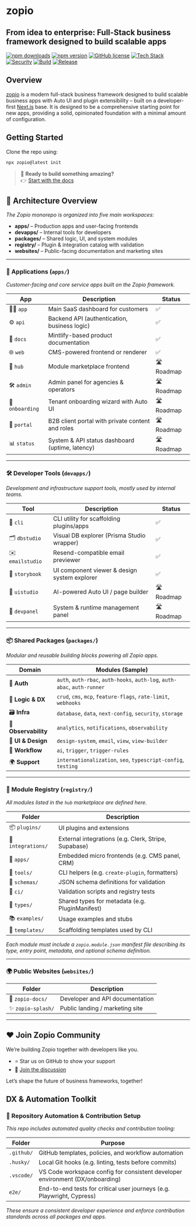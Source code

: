 # zopio

## From idea to enterprise: Full-Stack business framework designed to build scalable apps

[![npm downloads](https://img.shields.io/npm/dy/zopio)](https://www.npmjs.com/package/zopio)
[![npm version](https://img.shields.io/npm/v/zopio)](https://www.npmjs.com/package/zopio)
[![GitHub license](https://img.shields.io/github/license/zopiolabs/zopio)](https://github.com/zopiolabs/zopio/blob/main/LICENSE)
[![Tech Stack](https://img.shields.io/badge/tech-stack-0690fa.svg?style=flat)](https://stackshare.io/zopiolabs/zopio)
[![Security](https://github.com/zopiolabs/zopio/actions/workflows/security.yml/badge.svg)](https://github.com/zopiolabs/zopio/actions/workflows/security.yml)
[![Build](https://github.com/zopiolabs/zopio/actions/workflows/build.yml/badge.svg)](https://github.com/zopiolabs/zopio/actions/workflows/build.yml)
[![Release](https://github.com/zopiolabs/zopio/actions/workflows/release.yml/badge.svg)](https://github.com/zopiolabs/zopio/actions/workflows/release.yml)

## Overview

[zopio](https://github.com/zopiolabs/zopio) is a modern full-stack business framework designed to build scalable business apps with Auto UI and plugin extensibility – built on a developer-first [Next.js](https://nextjs.org/) base. It is designed to be a comprehensive starting point for new apps, providing a solid, opinionated foundation with a minimal amount of configuration.

## Getting Started

Clone the repo using:

```sh
npx zopio@latest init 
```

> 🚀 **Ready to build something amazing?**  
> 👉 [Start with the docs](https://docs.zopio.dev)

## 📐 Architecture Overview

_The Zopio monorepo is organized into five main workspaces:_

- **apps/** – Production apps and user-facing frontends
- **devapps/** – Internal tools for developers
- **packages/** – Shared logic, UI, and system modules
- **registry/** – Plugin & integration catalog with validation
- **websites/** – Public-facing documentation and marketing sites

---

### 🧱 Applications (`apps/`)

_Customer-facing and core service apps built on the Zopio framework._

| App        | Description                                  | Status       |
|------------|----------------------------------------------|--------------|
| 🧑‍💼 `app`       | Main SaaS dashboard for customers           | ✅ |
| ⚙️ `api`       | Backend API (authentication, business logic) | ✅ |
| 📘 `docs`      | Mintlify-based product documentation         | ✅ |
| 🌐 `web`       | CMS-powered frontend or renderer             | ✅ |
| 🧩 `hub`       | Module marketplace frontend                  | 🛣 Roadmap |
| 🛠 `admin`     | Admin panel for agencies & operators         | 🛣 Roadmap |
| 🧭 `onboarding` | Tenant onboarding wizard with Auto UI             | 🛣 Roadmap |
| 🏢 `portal`     | B2B client portal with private content and roles  | 🛣 Roadmap |
| 📊 `status`     | System & API status dashboard (uptime, latency)   | 🛣 Roadmap |

---

### 🛠 Developer Tools (`devapps/`)

_Development and infrastructure support tools, mostly used by internal teams._

| Tool             | Description                                  | Status       |
|------------------|----------------------------------------------|--------------|
| 🧰 `cli`          | CLI utility for scaffolding plugins/apps     | ✅ |
| 🗂 `dbstudio`      | Visual DB explorer (Prisma Studio wrapper)   | ✅ |
| ✉️ `emailstudio`  | Resend-compatible email previewer            | ✅ |
| 🎨 `storybook`     | UI component viewer & design system explorer| ✅ |
| 🧪 `uistudio`      | AI-powered Auto UI / page builder            | 🛣 Roadmap |
| 🧩 `devpanel`      | System & runtime management panel            | 🛣 Roadmap |

---

### 📦 Shared Packages (`packages/`)

_Modular and reusable building blocks powering all Zopio apps._

| Domain           | Modules (Sample) |
|------------------|------------------|
| 🔐 **Auth**        | `auth`, `auth-rbac`, `auth-hooks`, `auth-log`, `auth-abac`, `auth-runner` |
| 🧠 **Logic & DX**  | `crud`, `cms`, `mcp`, `feature-flags`, `rate-limit`, `webhooks` |
| 🗃 **Infra**       | `database`, `data`, `next-config`, `security`, `storage` |
| 🔭 **Observability** | `analytics`, `notifications`, `observability` |
| 🎨 **UI & Design** | `design-system`, `email`, `view`, `view-builder` |
| 🤖 **Workflow**    | `ai`, `trigger`, `trigger-rules` |
| 🌍 **Support**     | `internationalization`, `seo`, `typescript-config`, `testing` |

---

### 🧩 Module Registry (`registry/`)

_All modules listed in the `hub` marketplace are defined here._

| Folder           | Description |
|------------------|-------------|
| 📦 `plugins/`        | UI plugins and extensions |
| 🔌 `integrations/`   | External integrations (e.g. Clerk, Stripe, Supabase) |
| 🧱 `apps/`            | Embedded micro frontends (e.g. CMS panel, CRM) |
| 🧰 `tools/`           | CLI helpers (e.g. `create-plugin`, formatters) |
| 📑 `schemas/`         | JSON schema definitions for validation |
| 🧪 `ci/`              | Validation scripts and registry tests |
| 🧬 `types/`           | Shared types for metadata (e.g. PluginManifest) |
| 📚 `examples/`        | Usage examples and stubs |
| 📂 `templates/`       | Scaffolding templates used by CLI |

_Each module must include a `zopio.module.json` manifest file describing its type, entry point, metadata, and optional schema definition._

---

### 🌍 Public Websites (`websites/`)

| Folder            | Description |
|-------------------|-------------|
| 📘 `zopio-docs/`     | Developer and API documentation |
| ✨ `zopio-splash/`   | Public landing / marketing site |

---

## ❤️ Join Zopio Community

We’re building Zopio together with developers like you.

- ⭐️ Star us on GitHub to show your support
- 💬 [Join the discussion](https://github.com/zopiolabs/zopio/discussions)

Let’s shape the future of business frameworks, together!

## DX & Automation Toolkit

### 🧩 Repository Automation & Contribution Setup

_This repo includes automated quality checks and contribution tooling:_

| Folder       | Purpose                                                                 |
|--------------|-------------------------------------------------------------------------|
| `.github/`   | GitHub templates, policies, and workflow automation                     |
| `.husky/`    | Local Git hooks (e.g. linting, tests before commits)                    |
| `.vscode/`   | VS Code workspace config for consistent developer environment (DX/onboarding)      |
| `e2e/`       | End-to-end tests for critical user journeys (e.g. Playwright, Cypress)      |

_These ensure a consistent developer experience and enforce contribution standards across all packages and apps._
